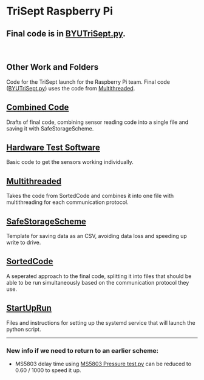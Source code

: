 # TriSept Raspberry Pi

## Final code is in [BYUTriSept.py](/BYUTriSept.py). 

<br>

## Other Work and Folders
Code for the TriSept launch for the Raspberry Pi team. Final code ([BYUTriSept.py](/BYUTriSept.py)) uses the code from [Multithreaded](/Multithreaded/).

## [Combined Code](/CombinedCode/)
Drafts of final code, combining sensor reading code into a single file and saving it with SafeStorageScheme.

## [Hardware Test Software](/Hardware%20test%20software/)
Basic code to get the sensors working individually.

## [Multithreaded](/Multithreaded/)
Takes the code from SortedCode and combines it into one file with multithreading for each communication protocol.

## [SafeStorageScheme](/SafeStorageScheme/)
Template for saving data as an CSV, avoiding data loss and speeding up write to drive.

## [SortedCode](/SortedCode/)
A seperated approach to the final code, splitting it into files that should be able to be run simultaneously based on the communication protocol they use.  

## [StartUpRun](/StartUpRun/)
Files and instructions for setting up the systemd service that will launch the python script.

---

### New info if we need to return to an earlier scheme:
* MS5803 delay time using [MS5803 Pressure test.py](/Hardware%20test%20software/MS5803%20pressure%20test.py) can be reduced to 0.60 / 1000 to speed it up. 